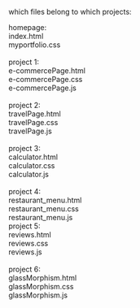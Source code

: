 which files belong to which projects:

homepage:<br/>
index.html<br/>
myportfolio.css<br/>
<br/>
project 1:<br/>
e-commercePage.html<br/>
e-commercePage.css<br/>
e-commercePage.js<br/>
<br/>
project 2:<br/>
travelPage.html<br/>
travelPage.css<br/>
travelPage.js<br/>
<br/>
project 3:<br/>
calculator.html<br/>
calculator.css<br/>
calculator.js<br/>
<br/>
project 4:<br/>
restaurant_menu.html<br/>
restaurant_menu.css<br/>
restaurant_menu.js<br/>
project 5:<br/>
reviews.html<br/>
reviews.css<br/>
reviews.js<br/>
<br/>
project 6:<br/>
glassMorphism.html<br/>
glassMorphism.css<br/>
glassMorphism.js
            
